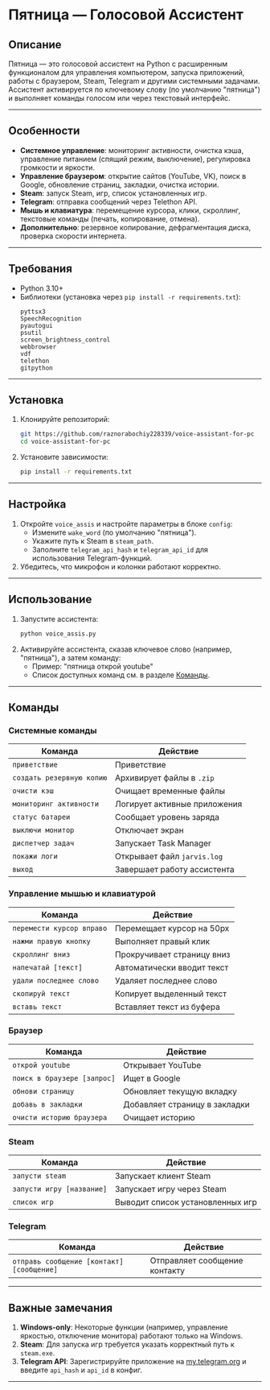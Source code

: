 # Пятница — Голосовой Ассистент

## Описание
Пятница — это голосовой ассистент на Python с расширенным функционалом для управления компьютером, запуска приложений, работы с браузером, Steam, Telegram и другими системными задачами. Ассистент активируется по ключевому слову (по умолчанию "пятница") и выполняет команды голосом или через текстовый интерфейс.

---

## Особенности
- **Системное управление**: мониторинг активности, очистка кэша, управление питанием (спящий режим, выключение), регулировка громкости и яркости.
- **Управление браузером**: открытие сайтов (YouTube, VK), поиск в Google, обновление страниц, закладки, очистка истории.
- **Steam**: запуск Steam, игр, список установленных игр.
- **Telegram**: отправка сообщений через Telethon API.
- **Мышь и клавиатура**: перемещение курсора, клики, скроллинг, текстовые команды (печать, копирование, отмена).
- **Дополнительно**: резервное копирование, дефрагментация диска, проверка скорости интернета.

---

## Требования
- Python 3.10+
- Библиотеки (установка через `pip install -r requirements.txt`):
  ```plaintext
  pyttsx3
  SpeechRecognition
  pyautogui
  psutil
  screen_brightness_control
  webbrowser
  vdf
  telethon
  gitpython
  ```

---

## Установка
1. Клонируйте репозиторий:
   ```bash
   git https://github.com/raznorabochiy228339/voice-assistant-for-pc
   cd voice-assistant-for-pc
   ```
2. Установите зависимости:
   ```bash
   pip install -r requirements.txt
   ```
---

## Настройка
1. Откройте `voice_assis` и настройте параметры в блоке `config`:
   - Измените `wake_word` (по умолчанию "пятница").
   - Укажите путь к Steam в `steam_path`.
   - Заполните `telegram_api_hash` и `telegram_api_id` для использования Telegram-функций.
2. Убедитесь, что микрофон и колонки работают корректно.

---

## Использование
1. Запустите ассистента:
   ```bash
   python voice_assis.py
   ```
2. Активируйте ассистента, сказав ключевое слово (например, "пятница"), а затем команду:
   - Пример: "пятница открой youtube"
   - Список доступных команд см. в разделе [Команды](#команды).

---

## Команды
### Системные команды
| Команда                     | Действие                          |
|-----------------------------|-----------------------------------|
| `приветствие`               | Приветствие                      |
| `создать резервную копию`   | Архивирует файлы в `.zip`        |
| `очисти кэш`                | Очищает временные файлы          |
| `мониторинг активности`     | Логирует активные приложения     |
| `статус батареи`            | Сообщает уровень заряда          |
| `выключи монитор`           | Отключает экран                  |
| `диспетчер задач`           | Запускает Task Manager           |
| `покажи логи`               | Открывает файл `jarvis.log`      |
| `выход`                     | Завершает работу ассистента      |

### Управление мышью и клавиатурой
| Команда                     | Действие                          |
|-----------------------------|-----------------------------------|
| `перемести курсор вправо`   | Перемещает курсор на 50px        |
| `нажми правую кнопку`       | Выполняет правый клик             |
| `скроллинг вниз`            | Прокручивает страницу вниз      |
| `напечатай [текст]`         | Автоматически вводит текст       |
| `удали последнее слово`    | Удаляет последнее слово          |
| `скопируй текст`            | Копирует выделенный текст        |
| `вставь текст`              | Вставляет текст из буфера        |

### Браузер
| Команда                     | Действие                          |
|-----------------------------|-----------------------------------|
| `открой youtube`            | Открывает YouTube                |
| `поиск в браузере [запрос]` | Ищет в Google                    |
| `обнови страницу`           | Обновляет текущую вкладку        |
| `добавь в закладки`         | Добавляет страницу в закладки    |
| `очисти историю браузера`   | Очищает историю                   |

### Steam
| Команда                     | Действие                          |
|-----------------------------|-----------------------------------|
| `запусти steam`             | Запускает клиент Steam           |
| `запусти игру [название]`   | Запускает игру через Steam       |
| `список игр`                | Выводит список установленных игр |

### Telegram
| Команда                     | Действие                          |
|-----------------------------|-----------------------------------|
| `отправь сообщение [контакт] [сообщение]` | Отправляет сообщение контакту |

---

## Важные замечания
1. **Windows-only**: Некоторые функции (например, управление яркостью, отключение монитора) работают только на Windows.
2. **Steam**: Для запуска игр требуется указать корректный путь к `steam.exe`.
3. **Telegram API**: Зарегистрируйте приложение на [my.telegram.org](https://my.telegram.org/) и введите `api_hash` и `api_id` в конфиг.

---